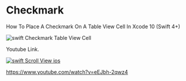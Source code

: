 # Checkmark
How To Place A Checkmark On A Table View Cell In Xcode 10  (Swift 4+)

![swift Checkmark Table View Cell](https://i.ibb.co/njdXTSD/checkmark.png)

Youtube Link.

[![swift Scroll View ios ](https://img.youtube.com/vi/eEJbh-2qwz4/0.jpg)](https://www.youtube.com/watch?v=eEJbh-2qwz4)

https://www.youtube.com/watch?v=eEJbh-2qwz4
